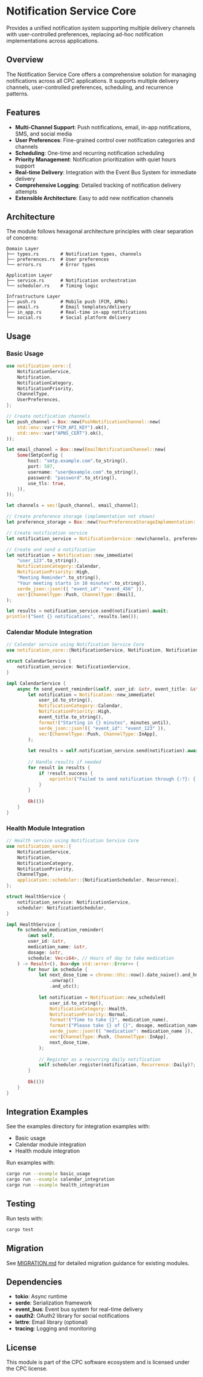 # Notification Service Core

Provides a unified notification system supporting multiple delivery channels with user-controlled preferences, replacing ad-hoc notification implementations across applications.

## Overview

The Notification Service Core offers a comprehensive solution for managing notifications across all CPC applications. It supports multiple delivery channels, user-controlled preferences, scheduling, and recurrence patterns.

## Features

- **Multi-Channel Support**: Push notifications, email, in-app notifications, SMS, and social media
- **User Preferences**: Fine-grained control over notification categories and channels
- **Scheduling**: One-time and recurring notification scheduling
- **Priority Management**: Notification prioritization with quiet hours support
- **Real-time Delivery**: Integration with the Event Bus System for immediate delivery
- **Comprehensive Logging**: Detailed tracking of notification delivery attempts
- **Extensible Architecture**: Easy to add new notification channels

## Architecture

The module follows hexagonal architecture principles with clear separation of concerns:

```
Domain Layer
├── types.rs        # Notification types, channels
├── preferences.rs  # User preferences
└── errors.rs       # Error types

Application Layer
├── service.rs      # Notification orchestration
└── scheduler.rs    # Timing logic

Infrastructure Layer
├── push.rs         # Mobile push (FCM, APNs)
├── email.rs        # Email templates/delivery
├── in_app.rs       # Real-time in-app notifications
└── social.rs       # Social platform delivery
```

## Usage

### Basic Usage

```rust
use notification_core::{
    NotificationService,
    Notification,
    NotificationCategory,
    NotificationPriority,
    ChannelType,
    UserPreferences,
};

// Create notification channels
let push_channel = Box::new(PushNotificationChannel::new(
    std::env::var("FCM_API_KEY").ok(),
    std::env::var("APNS_CERT").ok(),
));

let email_channel = Box::new(EmailNotificationChannel::new(
    Some(SmtpConfig {
        host: "smtp.example.com".to_string(),
        port: 587,
        username: "user@example.com".to_string(),
        password: "password".to_string(),
        use_tls: true,
    }),
));

let channels = vec![push_channel, email_channel];

// Create preference storage (implementation not shown)
let preference_storage = Box::new(YourPreferenceStorageImplementation::new());

// Create notification service
let notification_service = NotificationService::new(channels, preference_storage);

// Create and send a notification
let notification = Notification::new_immediate(
    "user_123".to_string(),
    NotificationCategory::Calendar,
    NotificationPriority::High,
    "Meeting Reminder".to_string(),
    "Your meeting starts in 10 minutes".to_string(),
    serde_json::json!({ "event_id": "event_456" }),
    vec![ChannelType::Push, ChannelType::Email],
);

let results = notification_service.send(notification).await;
println!("Sent {} notifications", results.len());
```

### Calendar Module Integration

```rust
// Calendar service using Notification Service Core
use notification_core::{NotificationService, Notification, NotificationCategory, NotificationPriority, ChannelType};

struct CalendarService {
    notification_service: NotificationService,
}

impl CalendarService {
    async fn send_event_reminder(&self, user_id: &str, event_title: &str, minutes_until: i64) -> Result<(), Box<dyn std::error::Error>> {
        let notification = Notification::new_immediate(
            user_id.to_string(),
            NotificationCategory::Calendar,
            NotificationPriority::High,
            event_title.to_string(),
            format!("Starting in {} minutes", minutes_until),
            serde_json::json!({ "event_id": "event_123" }),
            vec![ChannelType::Push, ChannelType::InApp],
        );
        
        let results = self.notification_service.send(notification).await;
        
        // Handle results if needed
        for result in results {
            if !result.success {
                eprintln!("Failed to send notification through {:?}: {:?}", result.channel, result.error);
            }
        }
        
        Ok(())
    }
}
```

### Health Module Integration

```rust
// Health service using Notification Service Core
use notification_core::{
    NotificationService,
    Notification,
    NotificationCategory,
    NotificationPriority,
    ChannelType,
    application::scheduler::{NotificationScheduler, Recurrence},
};

struct HealthService {
    notification_service: NotificationService,
    scheduler: NotificationScheduler,
}

impl HealthService {
    fn schedule_medication_reminder(
        &mut self,
        user_id: &str,
        medication_name: &str,
        dosage: &str,
        schedule: Vec<i64>, // Hours of day to take medication
    ) -> Result<(), Box<dyn std::error::Error>> {
        for hour in schedule {
            let next_dose_time = chrono::Utc::now().date_naive().and_hms_opt(hour as u32, 0, 0)
                .unwrap()
                .and_utc();
            
            let notification = Notification::new_scheduled(
                user_id.to_string(),
                NotificationCategory::Health,
                NotificationPriority::Normal,
                format!("Time to take {}", medication_name),
                format!("Please take {} of {}", dosage, medication_name),
                serde_json::json!({ "medication": medication_name }),
                vec![ChannelType::Push, ChannelType::InApp],
                next_dose_time,
            );
            
            // Register as a recurring daily notification
            self.scheduler.register(notification, Recurrence::Daily)?;
        }
        
        Ok(())
    }
}
```

## Integration Examples

See the examples directory for integration examples with:
- Basic usage
- Calendar module integration
- Health module integration

Run examples with:
```bash
cargo run --example basic_usage
cargo run --example calendar_integration
cargo run --example health_integration
```

## Testing

Run tests with:
```bash
cargo test
```

## Migration

See [MIGRATION.md](MIGRATION.md) for detailed migration guidance for existing modules.

## Dependencies

- **tokio**: Async runtime
- **serde**: Serialization framework
- **event_bus**: Event bus system for real-time delivery
- **oauth2**: OAuth2 library for social notifications
- **lettre**: Email library (optional)
- **tracing**: Logging and monitoring

## License

This module is part of the CPC software ecosystem and is licensed under the CPC license.
